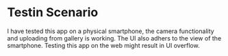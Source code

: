 # Testin Scenario

I have tested this app on a physical smartphone, the camera functionality and uploading from gallery is working.
The UI also adhers to the view of the smartphone. Testing this app on the web might result in UI overflow.
